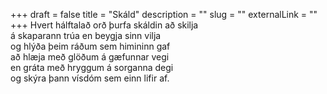 +++
draft = false
title = "Skáld"
description = ""
slug = ""
externalLink = ""
+++
Hvert hálftalað orð þurfa skáldin að skilja  
á skaparann trúa en beygja sinn vilja  
og hlýða þeim ráðum sem himininn gaf  
að hlæja með glöðum á gæfunnar vegi  
en gráta með hryggum á sorganna degi  
og skýra þann vísdóm sem einn lifir af.  
